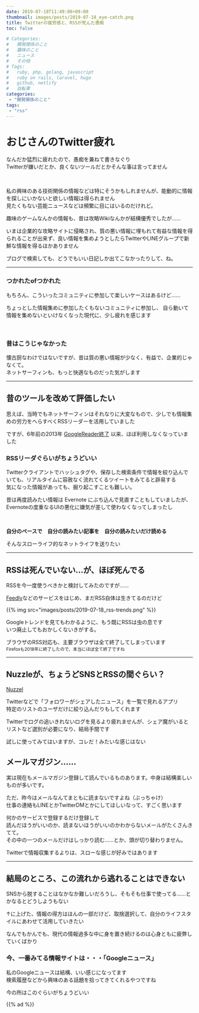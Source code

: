 ```yaml
---
date: 2019-07-18T11:49:08+09:00
thumbnail: images/posts/2019-07-18_eye-catch.png
title: Twitterの疲労感と、RSSが死んだ愚痴
toc: false

# Categories:
#   開発関係のこと
#   趣味のこと
#   ニュース
#   その他
# Tags:
#   ruby, php, golang, javascript
#   ruby on rails, laravel, hugo
#   github, netlify
#   自転車
categories:
 - "開発関係のこと"
tags:
 - "rss"
---
```


# おじさんのTwitter疲れ

なんだか猛烈に疲れたので、愚痴を兼ねて書きなぐり  
Twitterが嫌いだとか、良くないツールだとかそんな事は言ってません

<br>

私の興味のある技術関係の情報などは特にそうかもしれませんが、能動的に情報を探しにいかないと欲しい情報は得られません  
見たくもない芸能ニュースなどは頻繁に目にはいるのだけれど。

趣味のゲームなんかの情報も、昔は攻略Wikiなんかが結構優秀でしたが……  

いまは企業的な攻略サイトに侵略され、質の悪い情報に埋もれて有益な情報を得られることが出来ず、良い情報を集めようとしたらTwitterやLINEグループで新鮮な情報を得るほかありません

ブログで検索しても、どうでもいい日記しか出てこなかったりして、ね。

* * *

### つかれたofつかれた

もちろん、こういったコミュニティに参加して楽しいケースはあるけど……  

ちょっとした情報集めに参加したくもないコミュニティに参加し、
自ら動いて情報を集めないといけなくなった現代に、少し疲れを感じます

<br>

### 昔はこうじゃなかった

懐古厨なわけではないですが、昔は質の悪い情報が少なく、有益で、企業的じゃなくて。  
ネットサーフィンも、もっと快適なものだった気がします

* * *

## 昔のツールを改めて評価したい

思えば、当時でもネットサーフィンはそれなりに大変なもので、少しでも情報集めの労力をへらすべくRSSリーダーを活用していました

ですが、6年前の2013年 [GoogleReader終了](http://googlereader.blogspot.com) 以来、ほぼ利用しなくなっていました


### RSSリーダぐらいがちょうどいい

Twitterクライアントでハッシュタグや、保存した検索条件で情報を絞り込んでいても、リアルタイムに容赦なく流れてくるツイートをみてると辟易する  
気になった情報があっても、掘り起こすことも難しい。

昔は再度読みたい情報は Evernote にぶち込んで見直すこともしていましたが、Evernoteの度重なるUIの悪化に嫌気が差して使わなくなってしまったし

<br>

__自分のペースで　自分の読みたい記事を　自分の読みたいだけ読める__

そんなスローライフ的なネットライフを送りたい

* * *

## RSSは死んでいない…が、ほぼ死んでる

RSSを今一度使うべきかと検討してみたのですが……

[Feedly](https://feedly.com/i/welcome)などのサービスをはじめ、まだRSS自体は生きてるのだけど

{{% img src="images/posts/2019-07-18_rss-trends.png" %}}

Googleトレンドを見てもわかるように、もう既にRSSは虫の息です  
いつ廃止してもおかしくないきがする。

ブラウザのRSS対応も、主要ブラウザは全て終了してしまっています  
<small>Firefoxも2018年に終了したので、本当にほぼ全て終了ですね</small>


* * *

## Nuzzleが、ちょうどSNSとRSSの間ぐらい？

[Nuzzel](https://nuzzel.com/)  

Twitterなどで「フォロワーがシェアしたニュース」を一覧で見れるアプリ  
特定のリストのユーザだけに絞り込んだりもしてくれます

Twitterでログの追いきれないログを見るより疲れませんが、シェア魔がいるとリストなど選別が必要になり、結局手間です

試しに使ってみてはいますが、コレだ！みたいな感じはない


## メールマガジン……

実は現在もメールマガジン登録して読んでいるものあります。中身は結構楽しいものが多いです。

ただ、昨今はメールなんてまともに読まないですよね（ぶっちゃけ）  
仕事の連絡もLINEとかTwitterDMとかにしてほしいなって、すごく思います

何かのサービスで登録するだけ登録して  
読んだほうがいいのか、読まないほうがいいのかわからないメールがたくさんきてて。  
その中の一つのメールだけはしっかり読む……とか、頭が切り替わりません。

Twitterで情報収集するよりは、スローな感じが好みではあります

* * *

## 結局のところ、この流れから逃れることはできない

SNSから脱することはなかなか難しいだろうし、そもそも仕事で使ってる……とかなるとどうしようもない

↑に上げた、情報の得方はほんの一部だけど、取捨選択して、自分のライフスタイルにあわせて活用していきたい

なんでもかんでも、現代の情報過多な中に身を置き続けるのは心身ともに疲弊していくばかり


### 今、一番みてる情報サイトは・・・「Googleニュース」

私のGoogleニュースは結構、いい感じになってます  
検索履歴などから興味のある話題を拾ってきてくれるやつですね

今の所はこのぐらいがちょうどいい

{{% ad %}}